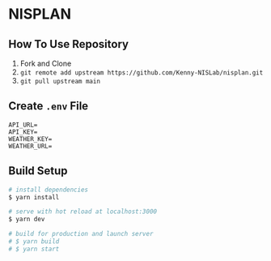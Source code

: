 # NISPLAN

## How To Use Repository

1. Fork and Clone
2. `git remote add upstream https://github.com/Kenny-NISLab/nisplan.git`
3. `git pull upstream main`

## Create `.env` File

```.env
API_URL=
API_KEY=
WEATHER_KEY=
WEATHER_URL=
```

## Build Setup

```bash
# install dependencies
$ yarn install

# serve with hot reload at localhost:3000
$ yarn dev

# build for production and launch server
# $ yarn build
# $ yarn start
```
